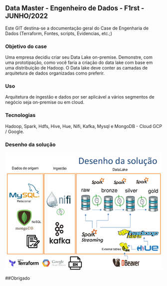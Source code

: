 ## Data Master - Engenheiro de Dados - F1rst - JUNHO/2022
Este GIT destina-se a documentação geral do Case de Engenharia de Dados (Terraform, Fontes, scripts, Evidencias, etc.;)

### Objetivo do case
Uma empresa decidiu criar seu Data Lake on-premise. Demonstre, com uma prototipação, como você faria a criação do data lake com base em uma distribuição de Hadoop. O Data lake deve conter as camadas de arquitetura de dados organizadas como preferir.

### Uso
Arquitetura de ingestão e dados por ser aplicável a vários segmentos de negócio seja on-premise ou em cloud. 

### Tecnologias
Hadoop, Spark, Hdfs, Hive, Hue, Nifi, Kafka, Mysql e MongoDB - Cloud GCP / Google. 

### Desenho da solução
![Desenho de Solução](https://github.com/marciodelima/case-santander_engdados/blob/main/desenho.png)

##Obrigado
